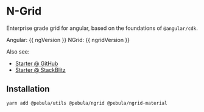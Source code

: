 # N-Grid

Enterprise grade grid for angular, based on the foundations of `@angular/cdk`.

<pbl-sellers-demo></pbl-sellers-demo>

<div>
Angular: {{ ngVersion }}
NGrid: {{ ngridVersion }}
</div>

Also see:

- [Starter @ GitHub](https://github.com/shlomiassaf/ngrid-material-starter)
- [Starter @ StackBlitz](https://stackblitz.com/edit/pebula-ngrid-starter?file=app%2Fapp.component.ts)

## Installation

```bash
yarn add @pebula/utils @pebula/ngrid @pebula/ngrid-material
```

<br>
<br>
<br>
